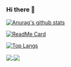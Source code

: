 ### Hi there 👋

<!--
**ZHEQIUSHUI/ZHEQIUSHUI** is a ✨ _special_ ✨ repository because its `README.md` (this file) appears on your GitHub profile.

Here are some ideas to get you started:

- 🔭 I’m currently working on ...
- 🌱 I’m currently learning ...
- 👯 I’m looking to collaborate on ...
- 🤔 I’m looking for help with ...
- 💬 Ask me about ...
- 📫 How to reach me: ...
- 😄 Pronouns: ...
- ⚡ Fun fact: ...
-->

[![Anurag's github stats](https://github-readme-stats.vercel.app/api?username=ZHEQIUSHUI&show_icons=true)](https://github.com/anuraghazra/github-readme-stats)

[![ReadMe Card](https://github-readme-stats.vercel.app/api/pin/?username=ZHEQIUSHUI&repo=Violence-Recognition-Dataset)](https://github.com/anuraghazra/github-readme-stats)

[![Top Langs](https://github-readme-stats.vercel.app/api/top-langs/?username=ZHEQIUSHUI)](https://github.com/anuraghazra/github-readme-stats)


<a href="https://github.com/anuraghazra/github-readme-stats">
  <img align="center" src="https://github-readme-stats.vercel.app/api?username=ZHEQIUSHUI&show_icons=true&repo=Violence-Recognition-Dataset" />
</a>
<a href="https://github.com/anuraghazra/convoychat">
  <img align="center" src="https://github-readme-stats.vercel.app/api/top-langs/?username=ZHEQIUSHUI" />
</a>
